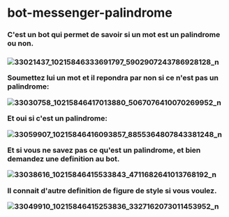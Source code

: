 # bot-messenger-palindrome

<h3>C'est un bot qui permet de savoir si un mot est un palindrome ou non.<h3>

![33021437_10215846333691797_5902907243786928128_n](https://user-images.githubusercontent.com/25218291/40284288-3e4613f8-5c8d-11e8-88cf-dd1a896c0e24.jpg)

Soumettez lui un mot et il repondra par non si ce n'est pas un palindrome:

![33030758_10215846417013880_5067076410070269952_n](https://user-images.githubusercontent.com/25218291/40284351-3d645d68-5c8e-11e8-8e98-9835f1e39305.jpg)

Et oui si c'est un palindrome:

![33059907_10215846416093857_8855364807843381248_n](https://user-images.githubusercontent.com/25218291/40284353-5dcd099c-5c8e-11e8-8de7-9a940e9b1bf1.jpg)

Et si vous ne savez pas ce qu'est un palindrome, et bien demandez une definition au bot.

![33038616_10215846415533843_4711682641013768192_n](https://user-images.githubusercontent.com/25218291/40284366-93aad1de-5c8e-11e8-9871-17003e0d8376.jpg)

Il connait d'autre definition de figure de style si vous voulez.

![33049910_10215846415253836_3327162073011453952_n](https://user-images.githubusercontent.com/25218291/40284375-ac2f6e4a-5c8e-11e8-8d7c-a8fe8ff5e3c0.jpg)


